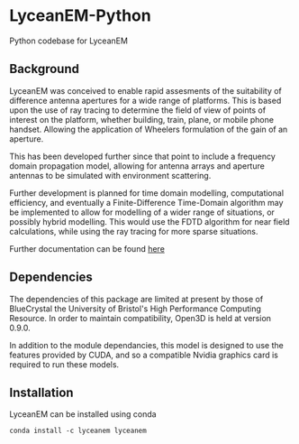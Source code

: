 # LyceanEM-Python
Python codebase for LyceanEM

## Background
LyceanEM was conceived to enable rapid assesments of the suitability of difference antenna apertures for a wide range of platforms.
This is based upon the use of ray tracing to determine the field of view of points of interest on the platform, whether building, train, plane, or mobile phone handset. Allowing the application of Wheelers formulation of the gain of an aperture.

This has been developed further since that point to include a frequency domain propagation model, allowing for antenna arrays and aperture antennas to be simulated with environment scattering.

Further development is planned for time domain modelling, computational efficiency, and eventually a Finite-Difference Time-Domain algorithm may be implemented to allow for modelling of a wider range of situations, or possibly hybrid modelling. This would use the FDTD algorithm for near field calculations, while using the ray tracing for more sparse situations.

Further documentation can be found [here](https://lyceanem-python.readthedocs.io/en/latest/index.html)
## Dependencies

The dependencies of this package are limited at present by those of BlueCrystal the University of Bristol's High Performance Computing Resource.
In order to maintain compatibility, Open3D is held at version 0.9.0. 

In addition to the module dependancies, this model is designed to use the features provided by CUDA, and so a compatible Nvidia graphics card is required to run these models.

## Installation

LyceanEM can be installed using conda 

```
conda install -c lyceanem lyceanem
```